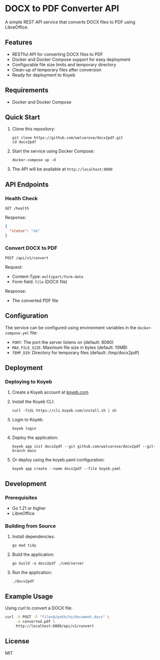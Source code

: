 # DOCX to PDF Converter API

A simple REST API service that converts DOCX files to PDF using LibreOffice.

## Features

- RESTful API for converting DOCX files to PDF
- Docker and Docker Compose support for easy deployment
- Configurable file size limits and temporary directory
- Clean-up of temporary files after conversion
- Ready for deployment to Koyeb

## Requirements

- Docker and Docker Compose

## Quick Start

1. Clone this repository:
   ```
   git clone https://github.com/walvarove/docx2pdf.git
   cd docx2pdf
   ```

2. Start the service using Docker Compose:
   ```
   docker-compose up -d
   ```

3. The API will be available at `http://localhost:8080`

## API Endpoints

### Health Check

```
GET /health
```

Response:
```json
{
  "status": "ok"
}
```

### Convert DOCX to PDF

```
POST /api/v1/convert
```

Request:
- Content-Type: `multipart/form-data`
- Form field: `file` (DOCX file)

Response:
- The converted PDF file

## Configuration

The service can be configured using environment variables in the `docker-compose.yml` file:

- `PORT`: The port the server listens on (default: 8080)
- `MAX_FILE_SIZE`: Maximum file size in bytes (default: 10MB)
- `TEMP_DIR`: Directory for temporary files (default: /tmp/docx2pdf)

## Deployment

### Deploying to Koyeb

1. Create a Koyeb account at [koyeb.com](https://koyeb.com)

2. Install the Koyeb CLI:
   ```
   curl -fsSL https://cli.koyeb.com/install.sh | sh
   ```

3. Login to Koyeb:
   ```
   koyeb login
   ```

4. Deploy the application:
   ```
   koyeb app init docx2pdf --git github.com/walvarove/docx2pdf --git-branch main
   ```

5. Or deploy using the koyeb.yaml configuration:
   ```
   koyeb app create --name docx2pdf --file koyeb.yaml
   ```

## Development

### Prerequisites

- Go 1.21 or higher
- LibreOffice

### Building from Source

1. Install dependencies:
   ```
   go mod tidy
   ```

2. Build the application:
   ```
   go build -o docx2pdf ./cmd/server
   ```

3. Run the application:
   ```
   ./docx2pdf
   ```

## Example Usage

Using curl to convert a DOCX file:

```bash
curl -X POST -F "file=@/path/to/document.docx" \
     -o converted.pdf \
     http://localhost:8080/api/v1/convert
```

## License

MIT 